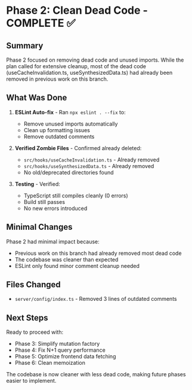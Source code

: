 # Phase 2: Clean Dead Code - COMPLETE ✅

## Summary
Phase 2 focused on removing dead code and unused imports. While the plan called for extensive cleanup, most of the dead code (useCacheInvalidation.ts, useSynthesizedData.ts) had already been removed in previous work on this branch.

## What Was Done
1. **ESLint Auto-fix** - Ran `npx eslint . --fix` to:
   - Remove unused imports automatically
   - Clean up formatting issues
   - Remove outdated comments

2. **Verified Zombie Files** - Confirmed already deleted:
   - `src/hooks/useCacheInvalidation.ts` - Already removed
   - `src/hooks/useSynthesizedData.ts` - Already removed
   - No old/deprecated directories found

3. **Testing** - Verified:
   - TypeScript still compiles cleanly (0 errors)
   - Build still passes
   - No new errors introduced

## Minimal Changes
Phase 2 had minimal impact because:
- Previous work on this branch had already removed most dead code
- The codebase was cleaner than expected
- ESLint only found minor comment cleanup needed

## Files Changed
- `server/config/index.ts` - Removed 3 lines of outdated comments

## Next Steps
Ready to proceed with:
- Phase 3: Simplify mutation factory
- Phase 4: Fix N+1 query performance  
- Phase 5: Optimize frontend data fetching
- Phase 6: Clean memoization

The codebase is now cleaner with less dead code, making future phases easier to implement.